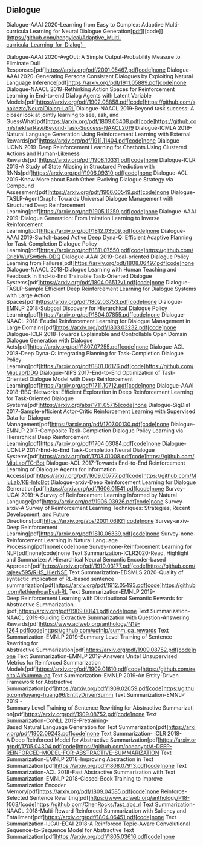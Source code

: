 ## Dialogue

Dialogue-AAAI 2020-Learning from Easy to Complex: Adaptive Multi-curricula Learning for Neural Dialogue Generation[[pdf]](https://arxiv.org/pdf/2003.00639.pdf)[[code]](https://github.com/hengyicai/Adaptive_Multi-curricula_Learning_for_Dialog）

Dialogue-AAAI 2020-AvgOut: A Simple Output-Probability Measure to Eliminate Dull Responses[pdf]https://arxiv.org/pdf/2001.05467.pdf[code]none
Dialogue-AAAI 2020-Generating Persona Consistent Dialogues by Exploiting Natural Language Inference[pdf]https://arxiv.org/pdf/1911.05889.pdf[code]none
Dialogue-NAACL 2019-Rethinking Action Spaces for Reinforcement Learning in End-to-end Dialog Agents with Latent Variable Models[pdf]https://arxiv.org/pdf/1902.08858.pdf[code]https://github.com/snakeztc/NeuralDialog-LaRL
Dialogue-NAACL 2019-Beyond task success: A closer look at jointly learning to see, ask, and GuessWhat[pdf]https://arxiv.org/pdf/1809.03408.pdf[code]https://github.com/shekharRavi/Beyond-Task-Success-NAACL2019
Dialogue-ICMLA 2019-Natural Language Generation Using Reinforcement Learning with External Rewards[pdf]https://arxiv.org/pdf/1911.11404.pdf[code]none
Dialogue-IJCNN 2019-Deep Reinforcement Learning for Chatbots Using Clustered Actions and Human-Likeness Rewards[pdf]https://arxiv.org/pdf/1908.10331.pdf[code]none
Dialogue-ICLR 2019-A Study of State Aliasing in Structured Prediction with RNNs[pdf]https://arxiv.org/pdf/1906.09310.pdf[code]none
Dialogue-ACL 2019-Know More about Each Other: Evolving Dialogue Strategy via Compound Assessment[pdf]https://arxiv.org/pdf/1906.00549.pdf[code]none
Dialogue-TASLP-AgentGraph: Towards Universal Dialogue Management with Structured Deep Reinforcement Learning[pdf]https://arxiv.org/pdf/1905.11259.pdf[code]none
Dialogue-AAAI 2019-Dialogue Generation: From Imitation Learning to Inverse Reinforcement Learning[pdf]https://arxiv.org/pdf/1812.03509.pdf[code]none
Dialogue-AAAI 2019-Switch-based Active Deep Dyna-Q: Efficient Adaptive Planning for Task-Completion Dialogue Policy Learning[pdf]https://arxiv.org/pdf/1811.07550.pdf[code]https://github.com/CrickWu/Swtich-DDQ
Dialogue-AAAI 2019-Goal-oriented Dialogue Policy Learning from Failures[pdf]https://arxiv.org/pdf/1808.06497.pdf[code]none
Dialogue-NAACL 2018-Dialogue Learning with Human Teaching and Feedback in End-to-End Trainable Task-Oriented Dialogue Systems[pdf]https://arxiv.org/pdf/1804.06512v1.pdf[code]none
Dialogue-TASLP-Sample Efficient Deep Reinforcement Learning for Dialogue Systems with Large Action Spaces[pdf]https://arxiv.org/pdf/1802.03753.pdf[code]none
Dialogue-EMNLP 2018-Subgoal Discovery for Hierarchical Dialogue Policy Learning[pdf]https://arxiv.org/pdf/1804.07855.pdf[code]none
Dialogue-NAACL 2018-Feudal Reinforcement Learning for Dialogue Management in Large Domains[pdf]https://arxiv.org/pdf/1803.03232.pdf[code]none
Dialogue-ICLR 2018-Towards Explainable and Controllable Open Domain Dialogue Generation with Dialogue Acts[pdf]https://arxiv.org/pdf/1807.07255.pdf[code]none
Dialogue-ACL 2018-Deep Dyna-Q: Integrating Planning for Task-Completion Dialogue Policy Learning[pdf]https://arxiv.org/pdf/1801.06176.pdf[code]https://github.com/MiuLab/DDQ
Dialogue-NIPS 2017-End-to-End Optimization of Task-Oriented Dialogue Model with Deep Reinforcement Learning[pdf]https://arxiv.org/pdf/1711.10712.pdf[code]none
Dialogue-AAAI 2018-BBQ-Networks: Efficient Exploration in Deep Reinforcement Learning for Task-Oriented Dialogue Systems[pdf]https://arxiv.org/abs/1711.05715[code]none
Dialogue-SigDial 2017-Sample-efficient Actor-Critic Reinforcement Learning with Supervised Data for Dialogue Management[pdf]https://arxiv.org/pdf/1707.00130.pdf[code]none
Dialogue-EMNLP 2017-Composite Task-Completion Dialogue Policy Learning via Hierarchical Deep Reinforcement Learning[pdf]https://arxiv.org/pdf/1704.03084.pdf[code]none
Dialogue-IJCNLP 2017-End-to-End Task-Completion Neural Dialogue Systems[pdf]https://arxiv.org/pdf/1703.01008.pdf[code]https://github.com/MiuLab/TC-Bot
Dialogue-ACL 2017-Towards End-to-End Reinforcement Learning of Dialogue Agents for Information Access[pdf]https://arxiv.org/pdf/1609.00777.pdf[code]https://github.com/MiuLab/KB-InfoBot
Dialogue-arxiv-Deep Reinforcement Learning for Dialogue Generation[pdf]https://arxiv.org/pdf/1606.01541.pdf[code]none
Survey-IJCAI 2019-A Survey of Reinforcement Learning Informed by Natural Language[pdf]https://arxiv.org/pdf/1906.03926.pdf[code]none
Survey-arxiv-A Survey of Reinforcement Learning Techniques: Strategies, Recent Development, and Future Directions[pdf]https://arxiv.org/abs/2001.06921[code]none
Survey-arxiv-Deep Reinforcement Learning[pdf]https://arxiv.org/pdf/1810.06339.pdf[code]none
Survey-none-Reinforcement Learning in Natural Language Processing[pdf]none[code]none
Survey-none-Reinforcement Learning for NLP[pdf]none[code]none
Text Summarization-ICLR2020-Read, Highlight and Summarize: A Hierarchical Neural Semantic Encoder-based Approach[pdf]https://arxiv.org/pdf/1910.03177.pdf[code]https://github.com/rajeev595/RHS_HierNSE
Text Summarization-EDSMLS 2020-Quality of syntactic implication of RL-based sentence summarization[pdf]https://arxiv.org/pdf/1912.05493.pdf[code]https://github.com/lethienhoa/Eval-RL
Text Summarization-EMNLP 2019-Deep Reinforcement Learning with Distributional Semantic Rewards for Abstractive Summarization.[pdf]https://arxiv.org/pdf/1909.00141.pdf[code]none
Text Summarization-NAACL 2019-Guiding Extractive Summarization with Question-Answering Rewards[pdf]https://www.aclweb.org/anthology/N19-1264.pdf[code]https://github.com/ucfnlp/summ_qa_rewards
Text Summarization-EMNLP 2019-Summary Level Training of Sentence Rewriting for Abstractive Summarization[pdf]https://arxiv.org/pdf/1909.08752.pdf[code]none
Text Summarization-EMNLP 2019-Answers Unite! Unsupervised Metrics for Reinforced Summarization Models[pdf]https://arxiv.org/pdf/1909.01610.pdf[code]https://github.com/recitalAI/summa-qa
Text Summarization-EMNLP 2019-An Entity-Driven Framework for Abstractive Summarization[pdf]https://arxiv.org/pdf/1909.02059.pdf[code]https://github.com/luyang-huang96/EntityDrivenSumm
Text Summarization-EMNLP 2019 -Summary Level Training of Sentence Rewriting for Abstractive Summarization[pdf]https://arxiv.org/pdf/1909.08752.pdf[code]none
Text Summarization-CoNLL 2019-Pretraining-Based Natural Language Generation for Text Summarization[pdf]https://arxiv.org/pdf/1902.09243.pdf[code]none
Text Summarization- ICLR 2018-A Deep Reinforced Model for Abstractive Summarization[pdf]https://arxiv.org/pdf/1705.04304.pdf[code]https://github.com/oceanypt/A-DEEP-REINFORCED-MODEL-FOR-ABSTRACTIVE-SUMMARIZATION
Text Summarization-EMNLP 2018-Improving Abstraction in Text Summarization[pdf]https://arxiv.org/pdf/1808.07913.pdf[code]none
Text Summarization-ACL 2018-Fast Abstractive Summarization with Text Summarization-EMNLP 2018-Closed-Book Training to Improve Summarization Encoder Memory[pdf]https://arxiv.org/pdf/1809.04585.pdf[code]none
Reinforce-Selected Sentence Rewriting[pdf]https://www.aclweb.org/anthology/P18-1063/[code]https://github.com/ChenRocks/fast_abs_rl
Text Summarization-NAACL 2018-Multi-Reward Reinforced Summarization with Saliency and Entailment[pdf]https://arxiv.org/pdf/1804.06451.pdf[code]none
Text Summarization-IJCAI-ECAI 2018-A Reinforced Topic-Aware Convolutional Sequence-to-Sequence Model for Abstractive Text Summarization[pdf]https://arxiv.org/pdf/1805.03616.pdf[code]none
